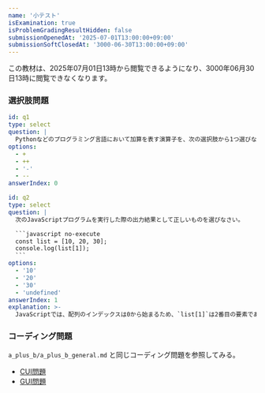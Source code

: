 ```yaml
---
name: '小テスト'
isExamination: true
isProblemGradingResultHidden: false
submissionOpenedAt: '2025-07-01T13:00:00+09:00'
submissionSoftClosedAt: '3000-06-30T13:00:00+09:00'
---
```


この教材は、2025年07月01日13時から閲覧できるようになり、3000年06月30日13時に閲覧できなくなります。

### 選択肢問題

```yaml question
id: q1
type: select
question: |
  Pythonなどのプログラミング言語において加算を表す演算子を、次の選択肢から1つ選びなさい。
options:
  - +
  - ++
  - '-'
  - --
answerIndex: 0
```

````yaml question
id: q2
type: select
question: |
  次のJavaScriptプログラムを実行した際の出力結果として正しいものを選びなさい。

  ```javascript no-execute
  const list = [10, 20, 30];
  console.log(list[1]);
  ```
options:
  - '10'
  - '20'
  - '30'
  - 'undefined'
answerIndex: 1
explanation: >-
  JavaScriptでは、配列のインデックスは0から始まるため、`list[1]`は2番目の要素である20を指します。
````

### コーディング問題

`a_plus_b/a_plus_b_general.md` と同じコーディング問題を参照してみる。

- [CUI問題](problems/example_course_imported_a_plus_b)
- [GUI問題](problems/example_course_imported_java_gui)
